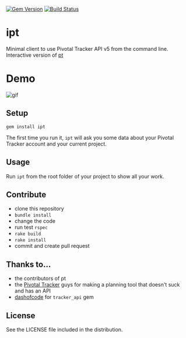 [![Gem Version](https://badge.fury.io/rb/pt.svg)](https://badge.fury.io/rb/pt)
[![Build Status](https://travis-ci.org/drselump14/ipt.svg?branch=master)](https://travis-ci.org/drselump14/ipt)

# ipt

Minimal client to use Pivotal Tracker API v5 from the command line.
Interactive version of [pt](https://github.com/raul/pt)

# Demo
![gif](https://www.dropbox.com/s/whob1i5nocyk7hq/ipt.gif?raw=1)

## Setup

    gem install ipt

The first time you run it, `ipt` will ask you some data about your Pivotal Tracker account and your current project.

## Usage

Run `ipt` from the root folder of your project to show all your work.

## Contribute
- clone this repository
- `bundle install`
- change the code
- run test `rspec`
- `rake build`
- `rake install`
- commit and create pull request

## Thanks to...
- the contributors of pt
- the [Pivotal Tracker](https://www.pivotaltracker.com) guys for making a planning tool that doesn't suck and has an API
- [dashofcode](http://github.com/dashofcode) for `tracker_api` gem

## License
See the LICENSE file included in the distribution.
